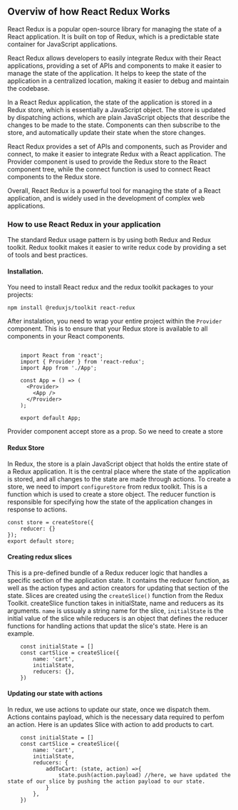 ## Overviw of how React Redux Works

React Redux is a popular open-source library for managing the state of a React application. It is built on top of Redux, which is a predictable state container for JavaScript applications.

React Redux allows developers to easily integrate Redux with their React applications, providing a set of APIs and components to make it easier to manage the state of the application. It helps to keep the state of the application in a centralized location, making it easier to debug and maintain the codebase.

In a React Redux application, the state of the application is stored in a Redux store, which is essentially a JavaScript object. The store is updated by dispatching actions, which are plain JavaScript objects that describe the changes to be made to the state. Components can then subscribe to the store, and automatically update their state when the store changes.

React Redux provides a set of APIs and components, such as Provider and connect, to make it easier to integrate Redux with a React application. The Provider component is used to provide the Redux store to the React component tree, while the connect function is used to connect React components to the Redux store.

Overall, React Redux is a powerful tool for managing the state of a React application, and is widely used in the development of complex web applications.

### How to use React Redux in your application

The standard Redux usage pattern is by using both Redux and Redux toolkit. Redux toolkit makes it easier to write redux code by providing a set of tools and best practices.

#### Installation.

You need to install React redux and the redux toolkit packages to your projects:

`npm install @reduxjs/toolkit react-redux`

After instalation, you need to wrap your entire project within the `Provider` component. This is to ensure that your Redux store is available to all components in your React components.

```

    import React from 'react';
    import { Provider } from 'react-redux';
    import App from './App';

    const App = () => (
      <Provider>
        <App />
      </Provider>
    );

    export default App;

```

Provider component accept store as a prop. So we need to create a store

#### Redux Store

In Redux, the store is a plain JavaScript object that holds the entire state of a Redux application. It is the central place where the state of the application is stored, and all changes to the state are made through actions.
To create a store, we need to import `configureStore` from redux toolkit. This is a function which is used to create a store object. The reducer function is responsible for specifying how the state of the application changes in response to actions.

```import { createStore } from 'redux';
const store = createStore({
    reducer: {}
});
export default store;
```

#### Creating redux slices

This is a pre-defined bundle of a Redux reducer logic that handles a specific section of the application state. It contains the reducer function, as well as the action types and action creators for updating that section of the state. Slices are created using the `createSlice()` function from the Redux Toolkit. createSlice function takes in initialState, name and reducers as its arguments. `name` is ussualy a string name for the slice, `initialState` is the initial value of the slice while reducers is an object that defines the reducer functions for handling actions that updat the slice's state.
Here is an example.

```import { createSlice } from '@reduxjs/toolkit';
    const initialState = []
    const cartSlice = createSlice({
        name: 'cart',
        initialState,
        reducers: {},
    })
```

#### Updating our state with actions

In redux, we use actions to update our state, once we dispatch them. Actions contains payload, which is the necessary data required to perfom an action. Here is an updates Slice with action to add products to cart.

```import { createSlice } from '@reduxjs/toolkit';
    const initialState = []
    const cartSlice = createSlice({
        name: 'cart',
        initialState,
        reducers: {
            addToCart: (state, action) =>{
                state.push(action.payload) //here, we have updated the state of our slice by pushing the action payload to our state.
            }
        },
    })
```
